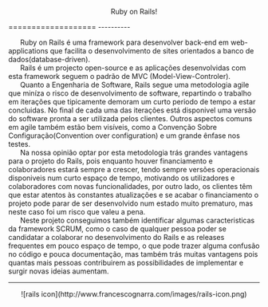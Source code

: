 <p align="center">
	Ruby on Rails!

</p>
===================
----------

&nbsp;&nbsp;&nbsp;&nbsp;&nbsp;&nbsp;Ruby on Rails é uma framework para desenvolver back-end em web-applications que facilita o desenvolvimento de sites orientados a banco de dados(database-driven).<br/>
&nbsp;&nbsp;&nbsp;&nbsp;&nbsp;&nbsp;Rails é um projecto open-source e as aplicações desenvolvidas com esta framework seguem o padrão de MVC (Model-View-Controler).<br/>
&nbsp;&nbsp;&nbsp;&nbsp;&nbsp;&nbsp;Quanto a Engenharia de Software, Rails segue uma metodologia agile que miníza o risco de desenvolvimento de software, repartindo o trabalho em iterações que tipicamente demoram um curto periodo de tempo a estar concluidas. No final de cada uma das iterações está disponivel uma versão do software pronta a ser utilizada pelos clientes. Outros aspectos comuns em agile também estão bem visíveis, como a Convenção Sobre Configuração(Convention over configuration) e um grande ênfase nos testes.<br/>
&nbsp;&nbsp;&nbsp;&nbsp;&nbsp;&nbsp;Na nossa opinião optar por esta metodologia trás grandes vantagens para o projeto do Rails, pois enquanto houver financiamento e colaboradores estará sempre a crescer, tendo sempre versões operacionais disponiveis num curto espaço de tempo, motivando os utilizadores e colaboradores com novas funcionalidades, por outro lado, os clientes têm que estar atentos às constantes atualizações e se acabar o financiamento o projeto pode parar de ser desenvolvido num estado muito prematuro, mas neste caso foi um risco que valeu a pena.<br/>
&nbsp;&nbsp;&nbsp;&nbsp;&nbsp;&nbsp;Neste projeto conseguimos também identificar algumas caracteristicas da framework SCRUM, como o caso de qualquer pessoa poder se candidatar a colaborar no desenvolvimento do Rails e as releases frequentes em pouco espaço de tempo, o que pode trazer alguma confusão no código e pouca documentação, mas também trás muitas vantagens pois quantas mais pessoas contribuirem as possibilidades de implementar e surgir novas ideias aumentam.<br/>

----------

<p align="center">![rails icon](http://www.francescognarra.com/images/rails-icon.png)

